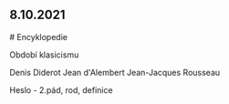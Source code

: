 ## 8.10.2021

# Encyklopedie

Období klasicismu

Denis Diderot
Jean d'Alembert
Jean-Jacques Rousseau

Heslo - 2.pád, rod, definice
